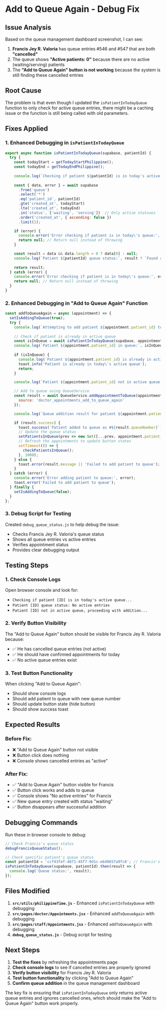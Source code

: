 # Add to Queue Again - Debug Fix

## Issue Analysis

Based on the queue management dashboard screenshot, I can see:

1. **Francis Jey R. Valoria** has queue entries #546 and #547 that are both **"cancelled"**
2. The queue shows **"Active patients: 0"** because there are no active (waiting/serving) patients
3. The **"Add to Queue Again" button is not working** because the system is still finding these cancelled entries

## Root Cause

The problem is that even though I updated the `isPatientInTodayQueue` function to only check for active queue entries, there might be a caching issue or the function is still being called with old parameters.

## Fixes Applied

### 1. **Enhanced Debugging in `isPatientInTodayQueue`**
```javascript
export async function isPatientInTodayQueue(supabase, patientId) {
  try {
    const todayStart = getTodayStartPhilippine();
    const todayEnd = getTodayEndPhilippine();
    
    console.log(`Checking if patient ${patientId} is in today's active queue...`);
    
    const { data, error } = await supabase
      .from('queue')
      .select('*')
      .eq('patient_id', patientId)
      .gte('created_at', todayStart)
      .lte('created_at', todayEnd)
      .in('status', ['waiting', 'serving'])  // Only active statuses
      .order('created_at', { ascending: false })
      .limit(1);

    if (error) {
      console.error('Error checking if patient is in today\'s queue:', error);
      return null; // Return null instead of throwing
    }

    const result = data && data.length > 0 ? data[0] : null;
    console.log(`Patient ${patientId} queue status:`, result ? `Found active entry (status: ${result.status})` : 'No active entries');
    
    return result;
  } catch (error) {
    console.error('Error checking if patient is in today\'s queue:', error);
    return null; // Return null instead of throwing
  }
}
```

### 2. **Enhanced Debugging in "Add to Queue Again" Function**
```javascript
const addToQueueAgain = async (appointment) => {
  setIsAddingToQueue(true);
  try {
    console.log(`Attempting to add patient ${appointment.patient_id} to queue again...`);
    
    // Check if patient is already in active queue
    const isInQueue = await isPatientInTodayQueue(supabase, appointment.patient_id);
    console.log(`Patient ${appointment.patient_id} in queue:`, isInQueue);
    
    if (isInQueue) {
      console.log(`Patient ${appointment.patient_id} is already in active queue, skipping...`);
      toast.info('Patient is already in today\'s active queue');
      return;
    }

    console.log(`Patient ${appointment.patient_id} not in active queue, proceeding with addition...`);

    // Add to queue using QueueService
    const result = await QueueService.addAppointmentToQueue(appointment, { 
      source: 'doctor_appointments_add_to_queue_again' 
    });

    console.log(`Queue addition result for patient ${appointment.patient_id}:`, result);

    if (result.success) {
      toast.success(`Patient added to queue as #${result.queueNumber}`);
      // Update the queue status
      setPatientsInQueue(prev => new Set([...prev, appointment.patient_id]));
      // Refresh the appointments to update button states
      setTimeout(() => {
        checkPatientsInQueue();
      }, 1000);
    } else {
      toast.error(result.message || 'Failed to add patient to queue');
    }
  } catch (error) {
    console.error('Error adding patient to queue:', error);
    toast.error('Failed to add patient to queue');
  } finally {
    setIsAddingToQueue(false);
  }
};
```

### 3. **Debug Script for Testing**
Created `debug_queue_status.js` to help debug the issue:
- Checks Francis Jey R. Valoria's queue status
- Shows all queue entries vs active entries
- Verifies appointment status
- Provides clear debugging output

## Testing Steps

### 1. **Check Console Logs**
Open browser console and look for:
- `Checking if patient [ID] is in today's active queue...`
- `Patient [ID] queue status: No active entries`
- `Patient [ID] not in active queue, proceeding with addition...`

### 2. **Verify Button Visibility**
The "Add to Queue Again" button should be visible for Francis Jey R. Valoria because:
- ✅ He has cancelled queue entries (not active)
- ✅ He should have confirmed appointments for today
- ✅ No active queue entries exist

### 3. **Test Button Functionality**
When clicking "Add to Queue Again":
- Should show console logs
- Should add patient to queue with new queue number
- Should update button state (hide button)
- Should show success toast

## Expected Results

### Before Fix:
- ❌ "Add to Queue Again" button not visible
- ❌ Button click does nothing
- ❌ Console shows cancelled entries as "active"

### After Fix:
- ✅ "Add to Queue Again" button visible for Francis
- ✅ Button click works and adds to queue
- ✅ Console shows "No active entries" for Francis
- ✅ New queue entry created with status "waiting"
- ✅ Button disappears after successful addition

## Debugging Commands

Run these in browser console to debug:

```javascript
// Check Francis's queue status
debugFrancisQueueStatus();

// Check specific patient's queue status
const patientId = 'ccf43fef-4671-45f7-9d1c-e649657a9fc8'; // Francis's ID
isPatientInTodayQueue(supabase, patientId).then(result => {
  console.log('Queue status:', result);
});
```

## Files Modified

1. **`src/utils/philippineTime.js`** - Enhanced `isPatientInTodayQueue` with debugging
2. **`src/pages/doctor/Appointments.jsx`** - Enhanced `addToQueueAgain` with debugging
3. **`src/pages/staff/Appointments.jsx`** - Enhanced `addToQueueAgain` with debugging
4. **`debug_queue_status.js`** - Debug script for testing

## Next Steps

1. **Test the fixes** by refreshing the appointments page
2. **Check console logs** to see if cancelled entries are properly ignored
3. **Verify button visibility** for Francis Jey R. Valoria
4. **Test button functionality** by clicking "Add to Queue Again"
5. **Confirm queue addition** in the queue management dashboard

The key fix is ensuring that `isPatientInTodayQueue` only returns active queue entries and ignores cancelled ones, which should make the "Add to Queue Again" button work properly.

